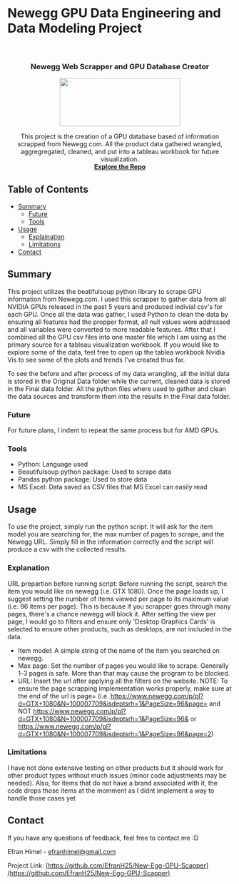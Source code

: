 # Newegg GPU Data Engineering and Data Modeling Project

<br />
<p align="center">
  <h3 align="center">Newegg Web Scrapper and GPU Database Creator
</h3>
  <p align="center">
    <img width="270" height="108" src="https://github.com/EfranH25/Newegg-GPU-Database/blob/main/icon.png">
</p>
  <p align="center">
  This project is the creation of a GPU database based of information scrapped from Newegg.com. All the product data gathered wrangled, aggregregated, cleaned, and put into a tableau workbook for future visualization. 
    <br />
    <a href="https://github.com/EfranH25/New-Egg-GPU-Scapper"><strong>Explore the Repo</strong></a>
  </p>
</p>



<!-- TABLE OF CONTENTS -->
## Table of Contents

* [Summary](#Summary)
  * [Future](#Future)
  * [Tools](#Tools)
* [Usage](#Usage)
  * [Explaination](#Explanation)
  * [Limitations](#Limitations)
* [Contact](#contact)


<!-- Summary -->
## Summary
This project utilizes the beatifulsoup python library to scrape GPU information from Newegg.com. I used this scrapper to gather data from all NVIDIA GPUs released in the past 5 years and produced indivial csv's for each GPU. Once all the data was gather, I used Python to clean the data by ensuring all features had the propper format, all null values were addressed and all variables were converted to more readable features. After that I combined all the GPU csv files into one master file which I am using as the primary source for a tableau visualization workbook. If you would like to explore some of the data, feel free to open up the tablea workbook Nvidia Vis to see some of the plots and trends I've created thus far.

To see the before and after process of my data wrangling, all the initial data is stored in the Original Data folder while the current, cleaned data is stored in the Final data folder. All the python files where used to gather and clean the data sources and transform them into the results in the Final data folder. 

### Future
For future plans, I indent to repeat the same process but for AMD GPUs.
### Tools
* Python: Language used
* Beautifulsoup python package: Used to scrape data
* Pandas python package: Used to store data
* MS Excel: Data saved as CSV files that MS Excel can easily read

<!-- Usage -->
## Usage
To use the project, simply run the python script. It will ask for the item model you are searching for, the max number of pages to scrape, and the Newegg URL. Simply fill in the information correctly
and the script will produce a csv with the collected results.

### Explanation
URL prepartion before running script: Before running the script, search the item you would like on newegg (i.e. GTX 1080). Once the page loads up, I suggest setting the number of items viewed per page to its maximum value
(i.e. 96 items per page). This is because if you scrapper goes through many pages, there's a chance newegg will block it. After setting the view per page, I would go to filters and ensure only 'Desktop Graphics Cards' is selected to 
ensure other products, such as desktops, are not included in the data.

- Item model: A simple string  of the name of the item you searched on newegg.
- Max page: Set the number of pages you would like to scrape. Generally 1-3 pages is safe. More than that may cause the program to be blocked.
- URL: Insert the url after applying all the filters on the website. 
NOTE: To ensure the page scrapping implementation works properly, make sure at the end of the url is page=
(i.e. https://www.newegg.com/p/pl?d=GTX+1080&N=100007709&isdeptsrh=1&PageSize=96&page= and NOT https://www.newegg.com/p/pl?d=GTX+1080&N=100007709&isdeptsrh=1&PageSize=96& 
or https://www.newegg.com/p/pl?d=GTX+1080&N=100007709&isdeptsrh=1&PageSize=96&page=2)

### Limitations
I have not done extensive testing on other products but it should work for other product types without much issues (minor code adjustments may be needed). Also, for items that do not have a brand 
associated with it, the code drops those items at the momment as I didnt implement a way to handle those cases yet

<!-- CONTACT -->
## Contact
If you have any questions of feedback, feel free to contact me :D

Efran Himel - efranhimel@gmail.com

Project Link: [https://github.com/EfranH25/New-Egg-GPU-Scapper](https://github.com/EfranH25/New-Egg-GPU-Scapper)
